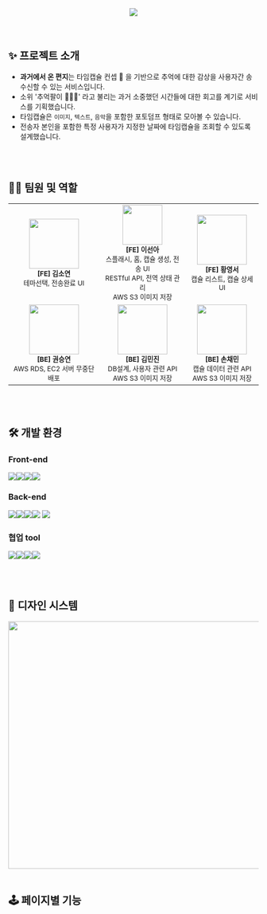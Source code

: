 <div align='center'>
  <img src="https://github.com/2023-Solux-FinalProj/TimeCapsule-Client/assets/126681896/dda7aa86-84ed-44ec-9f73-78eb05de4dc3"/>
</div>
<br/>  
<br/>

## ✨ 프로젝트 소개
- **과거에서 온 편지**는 타임캡슐 컨셉 🚀 을 기반으로 추억에 대한 감상을 사용자간 송수신할 수 있는 서비스입니다.
- 소위 '추억팔이 👵🏻🫧' 라고 불리는 과거 소중했던 시간들에 대한 회고를 계기로 서비스를 기획했습니다.
- 타임캡슐은 `이미지`, `텍스트`, `음악`을 포함한 포토덤프 형태로 모아볼 수 있습니다.
- 전송자 본인을 포함한 특정 사용자가 지정한 날짜에 타임캡슐을 조회할 수 있도록 설계했습니다.
  
<br/>  
<br/>


## 🙋‍♀️ 팀원 및 역할
<table>
  <tbody>
    <tr>
      <td align="center"><img src="https://github.com/2023-Solux-FinalProj/TimeCapsule-Client/assets/126681896/8c5894a8-2e8c-41cb-8378-2fde04e983ad" height="100px;" alt=""/><br /><sub>
        <b>[FE] 김소연 </b><br/>테마선택, 전송완료 UI</sub><br /></td>
      <td align="center"><img src="https://github.com/2023-Solux-FinalProj/TimeCapsule-Client/assets/126681896/a011652d-78a8-4753-9d46-d5cd0a663abe" height="80px;" alt=""/><br /><sub><b>[FE] 이선아 </b><br/>스플래시, 홈, 캡슐 생성, 전송 UI<br/>RESTful API, 전역 상태 관리<br/>AWS S3 이미지 저장</sub><br /></td>
      <td align="center"><img src="https://github.com/2023-Solux-FinalProj/TimeCapsule-Client/assets/126681896/4d320796-7bf7-4d88-8980-bf5a30e3352a" height="100px;" alt=""/><br /><sub><b>[FE] 황영서 </b><br/>캡슐 리스트, 캡슐 상세 UI</sub><br /></td>
     <tr/>
      <td align="center"><img src="https://github.com/2023-Solux-FinalProj/TimeCapsule-Client/assets/126681896/ab9dd76e-755d-4a8f-aa20-77ef46675d84" height="100px;" alt=""/><br /><sub><b>[BE] 권승연 </b><br/>AWS RDS, EC2 서버 무중단 배포</sub><br /></td>
      <td align="center"><img src="https://github.com/2023-Solux-FinalProj/TimeCapsule-Client/assets/126681896/150cf992-99c9-401f-81f9-61b495528f32" height="100px;" alt=""/><br /><sub><b>[BE] 김민진 </b><br/>DB설계, 사용자 관련 API<br/>AWS S3 이미지 저장</sub><br /></td>
      <td align="center"><img src="https://github.com/2023-Solux-FinalProj/TimeCapsule-Client/assets/126681896/1c44ada3-bedf-466e-a2d6-51788d06aa9c" height="100px;" alt=""/><br /><sub><b>[BE] 손채민 </b><br/>캡슐 데이터 관련 API<br/>AWS S3 이미지 저장</sub><br /></td>
    </tr>
  </tbody>
</table>  

<br/>  
<br/>  

## 🛠️ 개발 환경
### Front-end
<img src="https://img.shields.io/badge/React-61DAFB?style=for-the-badge&logo=React&logoColor=black"><img src="https://img.shields.io/badge/Redux-764ABC?style=for-the-badge&logo=Redux&logoColor=purple"><img src="https://img.shields.io/badge/css-1572B6?style=for-the-badge&logo=css3&logoColor=white"><img src="https://img.shields.io/badge/styled components-DB7093?style=for-the-badge&logo=styled-components&logoColor=white"/>


### Back-end
<img src="https://img.shields.io/badge/node.js-339933?style=for-the-badge&logo=Node.js&logoColor=white"><img src="https://img.shields.io/badge/Express-000000?style=for-the-badge&logo=Express&logoColor=white"/><img src="https://img.shields.io/badge/MySQL-4479A1?style=for-the-badge&logo=MySQL&logoColor=white"/><img src="https://img.shields.io/badge/amazon aws-232F3E?style=for-the-badge&logo=amazonwebservices&logoColor=white"> <img src="https://img.shields.io/badge/amazons3-569A31?style=for-the-badge&logo=amazons3&logoColor=white"/>

### 협업 tool
<img src="https://img.shields.io/badge/Git-F05032?style=for-the-badge&logo=git&logoColor=white"><img src="https://img.shields.io/badge/github-181717?style=for-the-badge&logo=github&logoColor=white"><img src="https://img.shields.io/badge/notion-000000?style=for-the-badge&logo=notion&logoColor=white"><img src="https://img.shields.io/badge/figma-F24E1E?style=for-the-badge&logo=figma&logoColor=white">



<br/>  
<br/>  


## 🎨 디자인 시스템
<img src=https://github.com/2023-Solux-FinalProj/TimeCapsule-Client/assets/126681896/27e6e657-8e5d-4627-a159-0bb77bd29fa1/ width="700" height="497.78">


<br/>  
<br/>

## 🕹️ 페이지별 기능

